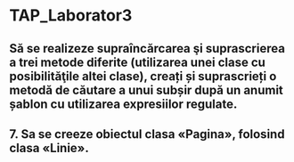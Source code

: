 # TAP_Laborator3

## Să se realizeze supraîncărcarea şi suprascrierea a trei metode diferite (utilizarea unei clase cu posibilităţile altei clase), creați și suprascrieți o metodă de căutare a unui subșir după un anumit șablon cu utilizarea expresiilor regulate.

## 7. Sa se creeze obiectul clasa «Pagina», folosind clasa «Linie». 